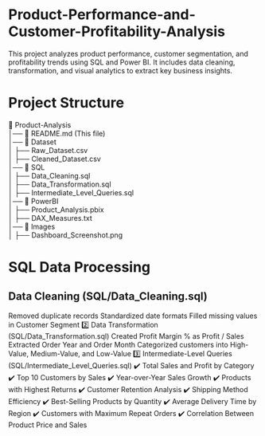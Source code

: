 # Product-Performance-and-Customer-Profitability-Analysis
This project analyzes product performance, customer segmentation, and profitability trends using SQL and Power BI. It includes data cleaning, transformation, and visual analytics to extract key business insights.

# Project Structure
📂 Product-Analysis  
│── 📜 README.md (This file)  
│── 📂 Dataset  
│   ├── Raw_Dataset.csv  
│   ├── Cleaned_Dataset.csv  
│── 📂 SQL  
│   ├── Data_Cleaning.sql  
│   ├── Data_Transformation.sql  
│   ├── Intermediate_Level_Queries.sql  
│── 📂 PowerBI  
│   ├── Product_Analysis.pbix  
│   ├── DAX_Measures.txt  
│── 📂 Images  
│   ├── Dashboard_Screenshot.png 

# SQL Data Processing
## Data Cleaning (SQL/Data_Cleaning.sql)
Removed duplicate records
Standardized date formats
Filled missing values in Customer Segment
2️⃣ Data Transformation (SQL/Data_Transformation.sql)
Created Profit Margin % as Profit / Sales
Extracted Order Year and Order Month
Categorized customers into High-Value, Medium-Value, and Low-Value
3️⃣ Intermediate-Level Queries (SQL/Intermediate_Level_Queries.sql)
✔️ Total Sales and Profit by Category
✔️ Top 10 Customers by Sales
✔️ Year-over-Year Sales Growth
✔️ Products with Highest Returns
✔️ Customer Retention Analysis
✔️ Shipping Method Efficiency
✔️ Best-Selling Products by Quantity
✔️ Average Delivery Time by Region
✔️ Customers with Maximum Repeat Orders
✔️ Correlation Between Product Price and Sales
